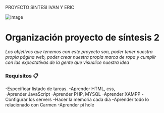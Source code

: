 PROYECTO SINTESI IVAN Y ERIC

![image](https://github.com/user-attachments/assets/95c53d50-c4dd-42cc-9314-8967deddd513)

# Organización proyecto de síntesis 2

_Los objetivos que tenemos con este proyecto son, poder tener nuestra propia página web, poder crear nuestra propia marca de ropa y cumplir con las expectativas de la gente que visualice nuestra idea_

### Requisitos 📋
-Especificar listado de tareas. 
-Aprender HTML, css,  
-Aprender JavaScript 
-Aprender PHP, MYSQL 
-Aprender XAMPP 
-Configurar los servers 
-Hacer la memoria cada día 
-Aprender todo lo relacionado con Carmen 
-Aprender pi hole


